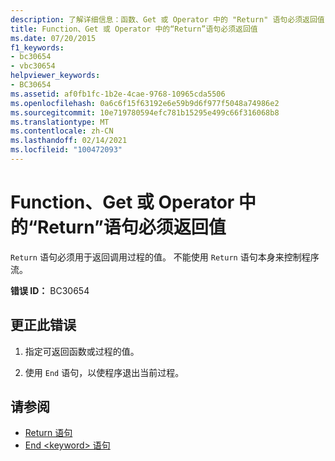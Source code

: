 ```yaml
---
description: 了解详细信息：函数、Get 或 Operator 中的 "Return" 语句必须返回值
title: Function、Get 或 Operator 中的“Return”语句必须返回值
ms.date: 07/20/2015
f1_keywords:
- bc30654
- vbc30654
helpviewer_keywords:
- BC30654
ms.assetid: af0fb1fc-1b2e-4cae-9768-10965cda5506
ms.openlocfilehash: 0a6c6f15f63192e6e59b9d6f977f5048a74986e2
ms.sourcegitcommit: 10e719780594efc781b15295e499c66f316068b8
ms.translationtype: MT
ms.contentlocale: zh-CN
ms.lasthandoff: 02/14/2021
ms.locfileid: "100472093"
---
```

# <a name="return-statement-in-a-function-get-or-operator-must-return-a-value"></a>Function、Get 或 Operator 中的“Return”语句必须返回值

`Return` 语句必须用于返回调用过程的值。 不能使用 `Return` 语句本身来控制程序流。  
  
 **错误 ID：** BC30654  
  
## <a name="to-correct-this-error"></a>更正此错误  
  
1. 指定可返回函数或过程的值。  
  
2. 使用 `End` 语句，以使程序退出当前过程。  
  
## <a name="see-also"></a>请参阅

- [Return 语句](../language-reference/statements/return-statement.md)
- [End \<keyword> 语句](../language-reference/statements/end-keyword-statement.md)
